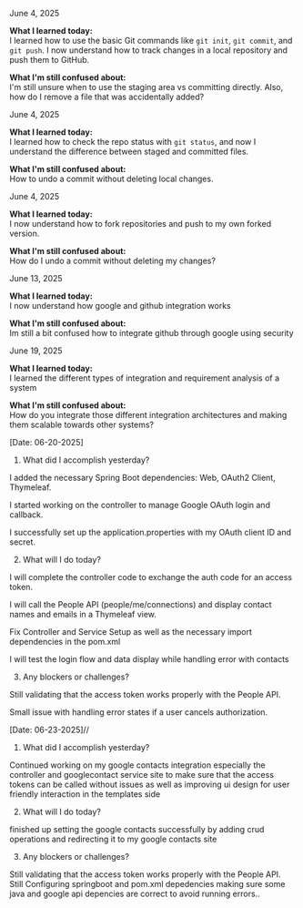 June 4, 2025

**What I learned today:**  
I learned how to use the basic Git commands like `git init`, `git commit`, and `git push`. I now understand how to track changes in a local repository and push them to GitHub.

**What I'm still confused about:**  
I'm still unsure when to use the staging area vs committing directly. Also, how do I remove a file that was accidentally added?


June 4, 2025

**What I learned today:**  
I learned how to check the repo status with `git status`, and now I understand the difference between staged and committed files.

**What I'm still confused about:**  
How to undo a commit without deleting local changes.

June 4, 2025

**What I learned today:**  
I now understand how to fork repositories and push to my own forked version.

**What I'm still confused about:**  
How do I undo a commit without deleting my changes?

June 13, 2025

**What I learned today:**  
I now understand how google and github integration works

**What I'm still confused about:**  
Im still a bit confused how to integrate github through google using security

June 19, 2025

**What I learned today:**  
I learned the different types of integration and requirement analysis of a system

**What I'm still confused about:**  
How do you integrate those different integration architectures and making them scalable towards other systems?

[Date: 06-20-2025]
 
1. What did I accomplish yesterday?
 
I added the necessary Spring Boot dependencies: Web, OAuth2 Client, Thymeleaf.
 
I started working on the controller to manage Google OAuth login and callback.
 
I successfully set up the application.properties with my OAuth client ID and secret.
 
 
2. What will I do today?
 
I will complete the controller code to exchange the auth code for an access token.
 
I will call the People API (people/me/connections) and display contact names and emails in a Thymeleaf view.

Fix Controller and Service Setup as well as the necessary import dependencies in the pom.xml
 
I will test the login flow and data display while handling error with contacts
 
 
3. Any blockers or challenges?
 
Still validating that the access token works properly with the People API.
 
Small issue with handling error states if a user cancels authorization.

[Date: 06-23-2025]//
 
1. What did I accomplish yesterday?
 
Continued working on my google contacts integration especially the controller and googlecontact service site to make sure 
that the access tokens can be called without issues as well as improving ui design for user friendly interaction in the templates side
 
2. What will I do today?
 
finished up setting the google contacts successfully by adding crud operations and redirecting it to my google contacts site 
 
3. Any blockers or challenges?
 
Still validating that the access token works properly with the People API.
Still  Configuring  springboot and pom.xml depedencies making sure some java and google api depencies
are correct to avoid running errors..


